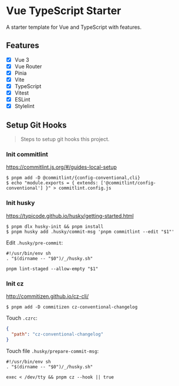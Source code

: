 # Vue TypeScript Starter

A starter template for Vue and TypeScript with features.

## Features

- [x] Vue 3
- [x] Vue Router
- [x] Pinia
- [x] Vite
- [x] TypeScript
- [x] Vitest
- [x] ESLint
- [x] Stylelint

## Setup Git Hooks

> Steps to setup git hooks this project.

### Init commitlint

https://commitlint.js.org/#/guides-local-setup

```shell
$ pnpm add -D @commitlint/{config-conventional,cli}
$ echo "module.exports = { extends: ['@commitlint/config-conventional'] }" > commitlint.config.js
```

### Init husky

https://typicode.github.io/husky/getting-started.html

```shell
$ pnpm dlx husky-init && pnpm install
$ pnpm husky add .husky/commit-msg 'pnpm commitlint --edit "$1"'
```

Edit `.husky/pre-commit`:

```shell
#!/usr/bin/env sh
. "$(dirname -- "$0")/_/husky.sh"

pnpm lint-staged --allow-empty "$1"
```

### Init cz

http://commitizen.github.io/cz-cli/

```shell
$ pnpm add -D commitizen cz-conventional-changelog
```

Touch `.czrc`:

```json
{
  "path": "cz-conventional-changelog"
}
```

Touch file `.husky/prepare-commit-msg`:

```shell
#!/usr/bin/env sh
. "$(dirname -- "$0")/_/husky.sh"

exec < /dev/tty && pnpm cz --hook || true
```
